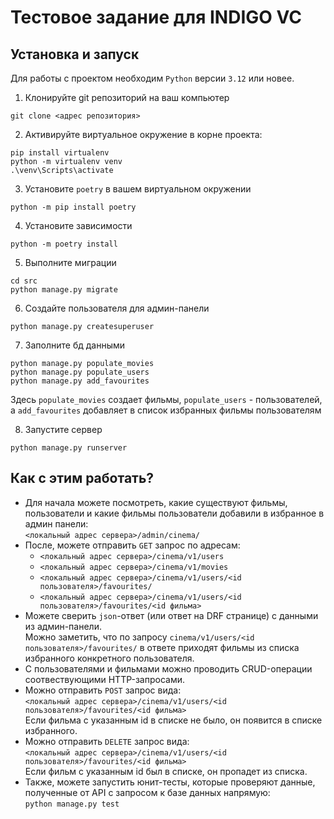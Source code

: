 # Тестовое задание для INDIGO VC

## Установка и запуск

Для работы с проектом необходим `Python` версии `3.12` или новее.

1) Клонируйте git репозиторий на ваш компьютер
```commandline
git clone <адрес репозитория>
```
2) Активируйте виртуальное окружение в корне проекта:
```commandline
pip install virtualenv
python -m virtualenv venv 
.\venv\Scripts\activate 
```
3) Установите `poetry` в вашем виртуальном окружении
```commandline
python -m pip install poetry
```
4) Установите зависимости
```commandline
python -m poetry install
```
5) Выполните миграции
```commandline
cd src
python manage.py migrate
```
6) Создайте пользователя для админ-панели
```commandline
python manage.py createsuperuser      
```
7) Заполните бд данными
```commandline
python manage.py populate_movies
python manage.py populate_users
python manage.py add_favourites
```
Здесь `populate_movies` создает фильмы, `populate_users` - пользователей, а `add_favourites` добавляет в список избранных фильмы пользователям

8) Запустите сервер
```commandline
python manage.py runserver
```
## Как с этим работать?

* Для начала можете посмотреть, какие существуют фильмы, пользователи и какие фильмы пользователи добавили в избранное в админ панели: <br>
  `<локальный адрес сервера>/admin/cinema/`
* После, можете отправить `GET` запрос по адресам:
  * `<локальный адрес сервера>/cinema/v1/users`
  * `<локальный адрес сервера>/cinema/v1/movies`
  * `<локальный адрес сервера>/cinema/v1/users/<id пользователя>/favourites/`
  * `<локальный адрес сервера>/cinema/v1/users/<id пользователя>/favourites/<id фильма>`
* Можете сверить `json`-ответ (или ответ на DRF странице) с данными из админ-панели. <br>
Можно заметить, что по запросу `cinema/v1/users/<id пользователя>/favourites/` в ответе приходят фильмы из списка избранного конкретного пользователя.
* C пользователями и фильмами можно проводить CRUD-операции соотвествующими HTTP-запросами. 
* Можно отправить `POST` запрос вида: <br>
  `<локальный адрес сервера>/cinema/v1/users/<id пользователя>/favourites/<id фильма>` <br>
  Если фильма с указанным id в списке не было, он появится в списке избранного.
* Можно отправить `DELETE` запрос вида: <br>
  `<локальный адрес сервера>/cinema/v1/users/<id пользователя>/favourites/<id фильма>` <br>
  Если фильм с указанным id был в списке, он пропадет из списка.
* Также, можете запустить юнит-тесты, которые проверяют данные, полученные от API с запросом к базе данных напрямую: <br>
  `python manage.py test`